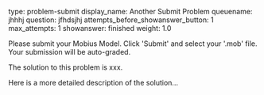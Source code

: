type: problem-submit
display_name: Another Submit Problem
queuename: jhhhj
question: jfhdsjhj
attempts_before_showanswer_button: 1 
max_attempts: 1
showanswer: finished
weight: 1.0

Please submit your Mobius Model. Click 'Submit' and select your '.mob' file. Your submission will be auto-graded.

The solution to this problem is xxx.

Here is a more detailed description of the solution...
